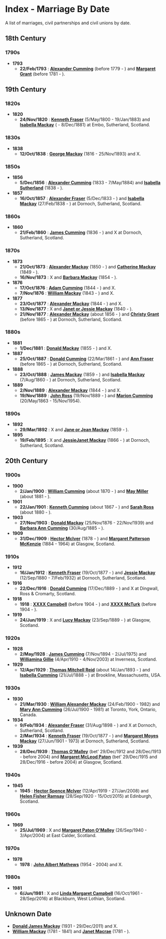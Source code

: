 ﻿---
layout: page
permalink: /indexes/marriage-by-date
---

# Index - Marriage By Date

A list of marriages, civil partnerships and civil unions by date.

## 18th Century

### 1790s

* **1793**
  * **22/Feb/1793** : **[Alexander Cumming](people/@i1900151@-alexander-cumming-b1779-d.md)** (before 1779 - ) and **[Margaret Grant](people/@i39612304@-margaret-grant-b1781-d.md)** (before 1781 - ).

## 19th Century

### 1820s

* **1820**
  * **24/Nov/1820** : **[Kenneth Fraser](people/@i61428726@-kenneth-fraser-b1800-5-5-d1883-1-19.md)** (5/May/1800 - 19/Jan/1883) and **[Isabella Mackay](people/@i26104572@-isabella-mackay-b-d1881-12-8.md)** ( - 8/Dec/1881) at Embo, Sutherland, Scotland.

### 1830s

* **1838**
  * **12/Oct/1838** : **[George Mackay](people/@i33764614@-george-mackay-b1816-d1893-11-25.md)** (1816 - 25/Nov/1893) and X.

### 1850s

* **1856**
  * **5/Dec/1856** : **[Alexander Cumming](people/@i7028096@-alexander-cumming-b1833-d1884-5-7.md)** (1833 - 7/May/1884) and **[Isabella Sutherland](people/@i79967653@-isabella-sutherland-b1838-d.md)** (1838 - ).
* **1857**
  * **16/Oct/1857** : **[Alexander Fraser](people/@i97086424@-alexander-fraser-b1833-12-5-d.md)** (5/Dec/1833 - ) and **[Isabella Mackay](people/@i41556256@-isabella-mackay-b1838-2-27-d.md)** (27/Feb/1838 - ) at Dornoch, Sutherland, Scotland.

### 1860s

* **1860**
  * **21/Feb/1860** : **[James Cumming](people/@i66384942@-james-cumming-b1836-d.md)** (1836 - ) and X at Dornoch, Sutherland, Scotland.

### 1870s

* **1873**
  * **21/Oct/1873** : **[Alexander Mackay](people/@i25433155@-alexander-mackay-b1850-d.md)** (1850 - ) and **[Catherine Mackay](people/@i26872816@-catherine-mackay-b1849-d.md)** (1849 - ).
  * **16/Nov/1873** : X and **[Barbara Mackay](people/@i52409786@-barbara-mackay-b1854-d.md)** (1854 - ).
* **1876**
  * **17/Oct/1876** : **[Adam Cumming](people/@i55409960@-adam-cumming-b1844-d.md)** (1844 - ) and X.
  * **7/Nov/1876** : **[William Mackay](people/@i99871003@-william-mackay-b1843-d.md)** (1843 - ) and X.
* **1877**
  * **23/Oct/1877** : **[Alexander Mackay](people/@i2381836@-alexander-mackay-b1844-d.md)** (1844 - ) and X.
  * **13/Nov/1877** : X and **[Janet or Jessie Mackay](people/@i42213240@-janet-or-jessie-mackay-b1840-d.md)** (1840 - ).
  * **21/Nov/1877** : **[Alexander Mackay](people/@i24272756@-alexander-mackay-b1856-d.md)** (about 1856 - ) and **[Christy Grant](people/@i94200830@-christy-grant-b1865-d.md)** (before 1865 - ) at Dornoch, Sutherland, Scotland.

### 1880s

* **1881**
  * **1/Dec/1881** : **[Donald Mackay](people/@i32633938@-donald-mackay-b1855-d.md)** (1855 - ) and X.
* **1887**
  * **25/Oct/1887** : **[Donald Cumming](people/@i20465544@-donald-cumming-b1861-3-22-d.md)** (22/Mar/1861 - ) and **[Ann Fraser](people/@i70425788@-ann-fraser-b1865-d.md)** (before 1865 - ) at Dornoch, Sutherland, Scotland.
* **1888**
  * **23/Oct/1888** : **[James Mackay](people/@i60572122@-james-mackay-b1859-d.md)** (1859 - ) and **[Isabella Mackay](people/@i32797554@-isabella-mackay-b1860-8-7-d.md)** (7/Aug/1860 - ) at Dornoch, Sutherland, Scotland.
* **1889**
  * **2/Nov/1889** : **[Alexander Mackay](people/@i2381836@-alexander-mackay-b1844-d.md)** (1844 - ) and X.
  * **19/Nov/1889** : **[John Ross](people/@i75057664@-john-ross-b1889-11-19-d.md)** (19/Nov/1889 - ) and **[Marion Cumming](people/@i59851647@-marion-cumming-b1863-5-20-d1954-11-15.md)** (20/May/1863 - 15/Nov/1954).

### 1890s

* **1892**
  * **29/Mar/1892** : X and **[Jane or Jean Mackay](people/@i4172390@-jane-or-jean-mackay-b1859-d.md)** (1859 - ).
* **1895**
  * **19/Feb/1895** : X and **[JessieJanet Mackay](people/@i76315420@-jessiejanet-mackay-b1866-d.md)** (1866 - ) at Dornoch, Sutherland, Scotland.

## 20th Century

### 1900s

* **1900**
  * **2/Jan/1900** : **[William Cumming](people/@i10016098@-william-cumming-b1870-d.md)** (about 1870 - ) and **[May Miller](people/@i41411602@-may-miller-b1881-d.md)** (about 1881 - ).
* **1901**
  * **22/Jan/1901** : **[Kenneth Cumming](people/@i14447152@-kenneth-cumming-b1867-d.md)** (about 1867 - ) and **[Sarah Ross](people/@i39957256@-sarah-ross-b1880-d.md)** (about 1880 - ).
* **1903**
  * **27/Nov/1903** : **[Donald Mackay](people/@i58341424@-donald-mackay-b1876-11-25-d1939-11-22.md)** (25/Nov/1876 - 22/Nov/1939) and **[Barbara Ann Cumming](people/@i57039529@-barbara-ann-cumming-b1885-8-30-d.md)** (30/Aug/1885 - ).
* **1909**
  * **31/Dec/1909** : **[Hector McIver](people/@i62168745@-hector-mciver-b1878-d.md)** (1878 - ) and **[Margaret Patterson McKenzie](people/@i88610293@-margaret-patterson-mckenzie-b1884-d1964.md)** (1884 - 1964) at Glasgow, Scotland.

### 1910s

* **1912**
  * **16/Jan/1912** : **[Kenneth Fraser](people/@i91376191@-kenneth-fraser-b1877-10-19-d.md)** (19/Oct/1877 - ) and **[Jessie Mackay](people/@i32677248@-jessie-mackay-b1880-9-12-d1932-2-7.md)** (12/Sep/1880 - 7/Feb/1932) at Dornoch, Sutherland, Scotland.
* **1916**
  * **22/Dec/1916** : **[Donald Cumming](people/@i89853996@-donald-cumming-b1889-12-17-d.md)** (17/Dec/1889 - ) and X at Dingwall, Ross & Cromarty, Scotland.
* **1918**
  * **1918** : **[XXXX Campbell](people/@i4716977@-xxxx-campbell-b1904-d.md)** (before 1904 - ) and **[XXXX McTurk](people/@i54145218@-xxxx-mcturk-b1904-d.md)** (before 1904 - ).
* **1919**
  * **24/Jun/1919** : X and **[Lucy Mackay](people/@i16587624@-lucy-mackay-b1889-9-23-d.md)** (23/Sep/1889 - ) at Glasgow, Scotland.

### 1920s

* **1928**
  * **2/May/1928** : **[James Cumming](people/@i492889@-james-cumming-b1894-11-7-d1975-7-2.md)** (7/Nov/1894 - 2/Jul/1975) and **[Williamina Gillie](people/@i23770336@-williamina-gillie-b1910-4-4-d2003-11-4.md)** (4/Apr/1910 - 4/Nov/2003) at Inverness, Scotland.
* **1929**
  * **12/Apr/1929** : **[Thomas Mitchell Reid](people/@i2617088@-thomas-mitchell-reid-b1893-1-14-d.md)** (about 14/Jan/1893 - ) and **[Isabella Cumming](people/@i84684994@-isabella-cumming-b1888-7-21-d.md)** (21/Jul/1888 - ) at Brookline, Massachusetts, USA.

### 1930s

* **1930**
  * **21/Mar/1930** : **[William Alexander Mackay](people/@i9383584@-william-alexander-mackay-b1900-2-24-d1982.md)** (24/Feb/1900 - 1982) and **[Mary Ann Cumming](people/@i48241984@-mary-ann-cumming-b1900-7-26-d1981.md)** (26/Jul/1900 - 1981) at Toronto, York, Ontario, Canada.
* **1934**
  * **9/Feb/1934** : **[Alexander Fraser](people/@i91293396@-alexander-fraser-b1898-8-31-d.md)** (31/Aug/1898 - ) and X at Dornoch, Sutherland, Scotland.
  * **2/Mar/1934** : **[Kenneth Fraser](people/@i91376191@-kenneth-fraser-b1877-10-19-d.md)** (19/Oct/1877 - ) and **[Margaret Moyes Mackay](people/@i178005@-margaret-moyes-mackay-b1901-6-27-d1973.md)** (27/Jun/1901 - 1973) at Dornoch, Sutherland, Scotland.
* **1939**
  * **28/Dec/1939** : **[Thomas O'Malley](people/@i12568152@-thomas-o'malley-b1912-12-29~1913-12-28-d2004.md)** (bet' 29/Dec/1912 and 28/Dec/1913 - before 2004) and **[Margaret McLeod Paton](people/@i56209708@-margaret-mcleod-paton-b1915-12-29~1916-12-28-d2004.md)** (bet' 29/Dec/1915 and 28/Dec/1916 - before 2004) at Glasgow, Scotland.

### 1940s

* **1945**
  * **1945** : **[Hector Spence McIver](people/@i34334364@-hector-spence-mciver-b1919-4-12-d2008-1-27.md)** (12/Apr/1919 - 27/Jan/2008) and **[Helen Fisher Ramsay](people/@i34267190@-helen-fisher-ramsay-b1920-9-28-d2015-10-15.md)** (28/Sep/1920 - 15/Oct/2015) at Edinburgh, Scotland.

### 1960s

* **1969**
  * **25/Jul/1969** : X and **[Margaret Paton O'Malley](people/@i46723082@-margaret-paton-o'malley-b1940-9-26-d2004-4-3.md)** (26/Sep/1940 - 3/Apr/2004) at East Calder, Scotland.

### 1970s

* **1978**
  * **1978** : **[John Albert Mathews](people/@i35875756@-john-albert-mathews-b1954-d2004.md)** (1954 - 2004) and X.

### 1980s

* **1981**
  * **6/Jun/1981** : X and **[Linda Margaret Campbell](people/@i76650284@-linda-margaret-campbell-b1961-10-16-d2016-9-28.md)** (16/Oct/1961 - 28/Sep/2016) at Blackburn, West Lothian, Scotland.

## Unknown Date

  * **[Donald James Mackay](people/@i43065376@-donald-james-mackay-b1931-d2011-12-29.md)** (1931 - 29/Dec/2011) and X.
  * **[William Mackay](people/@i69114879@-william-mackay-b1781-d1841.md)** (1781 - 1841) and **[Janet Macrae](people/@i66584000@-janet-macrae-b1781-d.md)** (1781 - ).
